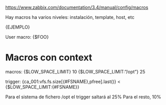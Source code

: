 https://www.zabbix.com/documentation/3.4/manual/config/macros

Hay macros ha varios niveles: instalación, template, host, etc

{EJEMPLO}


User macro:
{$FOO}



# Macros con context
macros:
{$LOW_SPACE_LIMIT} 10
{$LOW_SPACE_LIMIT:”/opt”} 25

trigger:
{ca_001:vfs.fs.size[{#FSNAME},pfree].last()} < {$LOW_SPACE_LIMIT:{#FSNAME}}

Para el sistema de fichero /opt el trigger saltará al 25%
Para el resto, 10%
